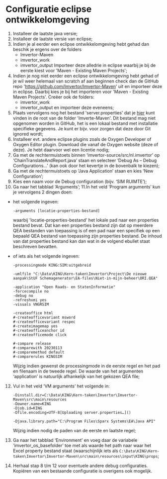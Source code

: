 # Configuratie eclipse ontwikkelomgeving

1. Installeer de laatste java versie;
2. Installeer de laatste versie van eclipse;
3. Indien je al eerder een eclipse ontwikkelomgeving hebt gehad dan beschik je ergens over de folders
   * Imvertor-Maven
   * imvertor_work
   * imvertor_output
   Importeer deze alledrie in eclipse waarbij je bij de eerste kiest voor 'Maven - Existing Maven Projects';
4. Indien je nog niet eerder een eclipse ontwikkelomgeving hebt gehad of je wil weer helemaal van scratch af aan beginnen check dan de GitHub repo 'https://github.com/Imvertor/Imvertor-Maven' uit en importeer deze in eclipse. Daarbij kies je bij het importeren voor 'Maven - Existing Maven Projects'.
   Creëer ook de folders:
   * imvertor_work
   * imvertor_output
   en importeer deze eveneens;
5. Plaats vervolgens nog het bestand 'server.properties' dat je [hier](https://github.com/VNG-Realisatie/Model-Driven-Design-Documentatie/blob/main/docs/bestanden/server.properties) kunt vinden in de root van de folder 'Imverte-Maven'. Dit bestand mag niet opgenomen worden in GitHub, het is een lokaal bestand met installatie specifieke gegevens. Je kunt er bijv. voor zorgen dat deze door Git ignored wordt;
6. Installeer evt. andere eclipse plugins zoals de Oxygen Developer of Oxygen Editor plugin. Download die vanaf de Oxygen website (deze of deze). Je hebt daarvoor wel een licentie nodig;
7. Ga met de rechtermuistoets binnen ‘imvertor-source/src/nl.imvertor’ op ‘ChainTranslateAndReport.java’ staan en selecteer ‘Debug As – Debug Configurations…’ (kan ook door het kevertje in de bovenbalk te kiezen);
8. Ga met de rechtermuistoets op ‘Java Application’ staan en kies ‘New Configuration’;
9. Kies een naam voor de Debug configuration (bijv. ‘SIM RUIMTE’);
10. Ga naar het tabblad ‘Arguments’;
11.In het veld ‘Program arguments’ kun je vervolgens 2 dingen doen:
   * het volgende ingeven:
     
     ```-arguments [locatie-properties-bestand]```
     
     waarbij 'locatie-properties-bestand' het lokale pad naar een properties bestand bevat. Dat kan een properties bestand zijn dat op meerdere QEA bestanden van toepassing is of een pad naar een specifiek op een bepaald QEA bestand van toepassing zijn properties bestand.
     De inhoud van dat properties bestand kan dan wat in de volgend ebullet staat beschreven bevatten.
   * of iets als het volgende ingeven:
     ```
     -processingmode KING:SIM:uitgebreid

     -umlfile "C:\Data\KING\Kern-taken\Imvertor\Project\De nieuwe aanpak\StUF Schemagenerator\EA-files\Niet-in-mijn-beheer\ORI.QEA"

     -application "Open Raads- en StatenInformatie"
     -forcecompile no
     -debug no
     -refreshxmi yes
     -visuals VNGRSIM

     -createoffice html
     #-createofficevariant msword
     #-createofficevariant respec
     #-createimagemap yes
     #-createofficeanchor id
     #-createofficemode click

     #-compare release
     #-comparewith 20230113
     #-comparemethod default
     #-comparerules KINGSIM
     ```     

     Wijzig indien gewenst de processingmode in de eerste regel en het pad en filenaam in de tweede regel. De waarde van het argumenten ‘application’ is natuurlijk afhankelijk van het gekozen QEA file;
12.	Vul in het veld ‘VM arguments’ het volgende in:
     ```
     -Dinstall.dir=C:\Data\KING\Kern-taken\Imvertor\Imvertor-Maven\src\main\resources
     -Downer.name=KING
     -Djob.id=KING
     -Dfile.encoding=UTF-8[Uploading server.properties…]()

     -Djava.library.path="C:\Program Files\Sparx Systems\EA\Java API" 
     ```     

     Wijzig indien nodig de paden van de eerste en laatste regel;
13.	Ga naar het tabblad ‘Environment’ en voeg daar de variabele ‘imvertor_os_basefolder’ toe met als waarde het path naar waar het Excel property bestand staat (waarschijnlijk iets als ``C:\Data\KING\Kern-taken\Imvertor\Imvertor-Maven\src\main\resources\input\KING\props``;
14.	Herhaal stap 8 t/m 12 voor eventuele andere debug configuraties. Kopiëren van een bestaande configuratie is overigens ook mogelijk.
